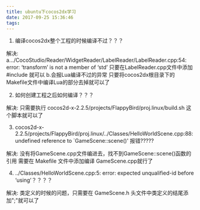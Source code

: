 ```yaml
---
title: ubuntu下cocos2dx学习
date: 2017-09-25 15:36:46
tags:
---
```

1. 编译cocos2dx整个工程的时候编译不过？？？

解决:
a.../CocoStudio/Reader/WidgetReader/LabelReader/LabelReader.cpp:54: error: ‘transform’ is not a member of ‘std’
只要在LabelReader.cpp文件中添加#include <algorithm> 就可以
b.会报Lua编译不过的异常
只要将cocos2dx根目录下的Makefile文件中编译Lua的部分去掉就可以了

2. 如何创建工程之后如何编译？？？

解决:
只需要执行 cocos2d-x-2.2.5/projects/FlappyBird/proj.linux/build.sh 这个脚本就可以了

3. cocos2d-x-2.2.5/projects/FlappyBird/proj.linux/../Classes/HelloWorldScene.cpp:88: undefined reference to `GameScene::scene()' 报错?????

解决:
没有将GameScene.cpp文件编进去，找不到GameScene::scene()函数的引用
需要在 Makefile 文件中添加编译 GameScene.cpp就行了

4. ../Classes/HelloWorldScene.cpp:5: error: expected unqualified-id before ‘using’？？？？

解决:
类定义的时候的问题，只需要在 GameScene.h 头文件中类定义的结尾添加";"就可以了